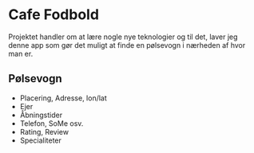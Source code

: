 # Cafe Fodbold

Projektet handler om at lære nogle nye teknologier og til det, laver jeg denne
app som gør det muligt at finde en pølsevogn i nærheden af hvor man er.

## Pølsevogn

* Placering, Adresse, lon/lat
* Ejer
* Åbningstider
* Telefon, SoMe osv.
* Rating, Review
* Specialiteter

